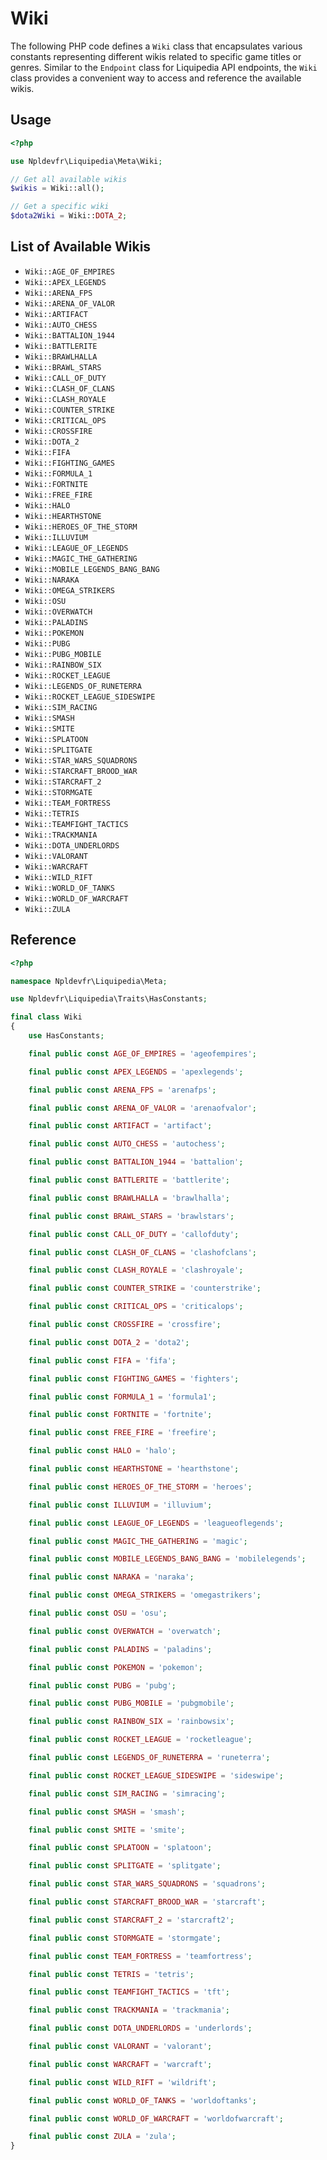 # Wiki

The following PHP code defines a `Wiki` class that encapsulates various constants representing different wikis related to specific game titles or genres. Similar to the `Endpoint` class for Liquipedia API endpoints, the `Wiki` class provides a convenient way to access and reference the available wikis.

## Usage

```php
<?php

use Npldevfr\Liquipedia\Meta\Wiki;

// Get all available wikis
$wikis = Wiki::all();

// Get a specific wiki
$dota2Wiki = Wiki::DOTA_2;
```

## List of Available Wikis

- `Wiki::AGE_OF_EMPIRES`
- `Wiki::APEX_LEGENDS`
- `Wiki::ARENA_FPS`
- `Wiki::ARENA_OF_VALOR`
- `Wiki::ARTIFACT`
- `Wiki::AUTO_CHESS`
- `Wiki::BATTALION_1944`
- `Wiki::BATTLERITE`
- `Wiki::BRAWLHALLA`
- `Wiki::BRAWL_STARS`
- `Wiki::CALL_OF_DUTY`
- `Wiki::CLASH_OF_CLANS`
- `Wiki::CLASH_ROYALE`
- `Wiki::COUNTER_STRIKE`
- `Wiki::CRITICAL_OPS`
- `Wiki::CROSSFIRE`
- `Wiki::DOTA_2`
- `Wiki::FIFA`
- `Wiki::FIGHTING_GAMES`
- `Wiki::FORMULA_1`
- `Wiki::FORTNITE`
- `Wiki::FREE_FIRE`
- `Wiki::HALO`
- `Wiki::HEARTHSTONE`
- `Wiki::HEROES_OF_THE_STORM`
- `Wiki::ILLUVIUM`
- `Wiki::LEAGUE_OF_LEGENDS`
- `Wiki::MAGIC_THE_GATHERING`
- `Wiki::MOBILE_LEGENDS_BANG_BANG`
- `Wiki::NARAKA`
- `Wiki::OMEGA_STRIKERS`
- `Wiki::OSU`
- `Wiki::OVERWATCH`
- `Wiki::PALADINS`
- `Wiki::POKEMON`
- `Wiki::PUBG`
- `Wiki::PUBG_MOBILE`
- `Wiki::RAINBOW_SIX`
- `Wiki::ROCKET_LEAGUE`
- `Wiki::LEGENDS_OF_RUNETERRA`
- `Wiki::ROCKET_LEAGUE_SIDESWIPE`
- `Wiki::SIM_RACING`
- `Wiki::SMASH`
- `Wiki::SMITE`
- `Wiki::SPLATOON`
- `Wiki::SPLITGATE`
- `Wiki::STAR_WARS_SQUADRONS`
- `Wiki::STARCRAFT_BROOD_WAR`
- `Wiki::STARCRAFT_2`
- `Wiki::STORMGATE`
- `Wiki::TEAM_FORTRESS`
- `Wiki::TETRIS`
- `Wiki::TEAMFIGHT_TACTICS`
- `Wiki::TRACKMANIA`
- `Wiki::DOTA_UNDERLORDS`
- `Wiki::VALORANT`
- `Wiki::WARCRAFT`
- `Wiki::WILD_RIFT`
- `Wiki::WORLD_OF_TANKS`
- `Wiki::WORLD_OF_WARCRAFT`
- `Wiki::ZULA`

## Reference

```php
<?php

namespace Npldevfr\Liquipedia\Meta;

use Npldevfr\Liquipedia\Traits\HasConstants;

final class Wiki
{
    use HasConstants;

    final public const AGE_OF_EMPIRES = 'ageofempires';

    final public const APEX_LEGENDS = 'apexlegends';

    final public const ARENA_FPS = 'arenafps';

    final public const ARENA_OF_VALOR = 'arenaofvalor';

    final public const ARTIFACT = 'artifact';

    final public const AUTO_CHESS = 'autochess';

    final public const BATTALION_1944 = 'battalion';

    final public const BATTLERITE = 'battlerite';

    final public const BRAWLHALLA = 'brawlhalla';

    final public const BRAWL_STARS = 'brawlstars';

    final public const CALL_OF_DUTY = 'callofduty';

    final public const CLASH_OF_CLANS = 'clashofclans';

    final public const CLASH_ROYALE = 'clashroyale';

    final public const COUNTER_STRIKE = 'counterstrike';

    final public const CRITICAL_OPS = 'criticalops';

    final public const CROSSFIRE = 'crossfire';

    final public const DOTA_2 = 'dota2';

    final public const FIFA = 'fifa';

    final public const FIGHTING_GAMES = 'fighters';

    final public const FORMULA_1 = 'formula1';

    final public const FORTNITE = 'fortnite';

    final public const FREE_FIRE = 'freefire';

    final public const HALO = 'halo';

    final public const HEARTHSTONE = 'hearthstone';

    final public const HEROES_OF_THE_STORM = 'heroes';

    final public const ILLUVIUM = 'illuvium';

    final public const LEAGUE_OF_LEGENDS = 'leagueoflegends';

    final public const MAGIC_THE_GATHERING = 'magic';

    final public const MOBILE_LEGENDS_BANG_BANG = 'mobilelegends';

    final public const NARAKA = 'naraka';

    final public const OMEGA_STRIKERS = 'omegastrikers';

    final public const OSU = 'osu';

    final public const OVERWATCH = 'overwatch';

    final public const PALADINS = 'paladins';

    final public const POKEMON = 'pokemon';

    final public const PUBG = 'pubg';

    final public const PUBG_MOBILE = 'pubgmobile';

    final public const RAINBOW_SIX = 'rainbowsix';

    final public const ROCKET_LEAGUE = 'rocketleague';

    final public const LEGENDS_OF_RUNETERRA = 'runeterra';

    final public const ROCKET_LEAGUE_SIDESWIPE = 'sideswipe';

    final public const SIM_RACING = 'simracing';

    final public const SMASH = 'smash';

    final public const SMITE = 'smite';

    final public const SPLATOON = 'splatoon';

    final public const SPLITGATE = 'splitgate';

    final public const STAR_WARS_SQUADRONS = 'squadrons';

    final public const STARCRAFT_BROOD_WAR = 'starcraft';

    final public const STARCRAFT_2 = 'starcraft2';

    final public const STORMGATE = 'stormgate';

    final public const TEAM_FORTRESS = 'teamfortress';

    final public const TETRIS = 'tetris';

    final public const TEAMFIGHT_TACTICS = 'tft';

    final public const TRACKMANIA = 'trackmania';

    final public const DOTA_UNDERLORDS = 'underlords';

    final public const VALORANT = 'valorant';

    final public const WARCRAFT = 'warcraft';

    final public const WILD_RIFT = 'wildrift';

    final public const WORLD_OF_TANKS = 'worldoftanks';

    final public const WORLD_OF_WARCRAFT = 'worldofwarcraft';

    final public const ZULA = 'zula';
}

```

